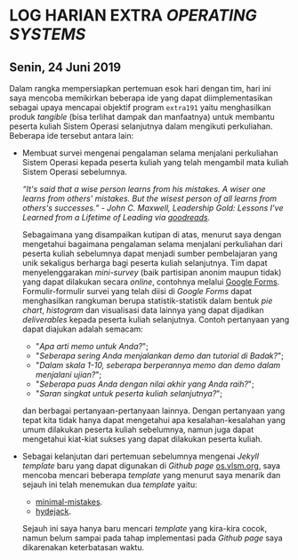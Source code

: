 # LOG HARIAN EXTRA *OPERATING SYSTEMS*
## Senin, 24 Juni 2019

Dalam rangka mempersiapkan pertemuan esok hari dengan tim, hari ini saya mencoba memikirkan beberapa ide yang dapat diimplementasikan sebagai upaya mencapai objektif program `extra191` yaitu menghasilkan produk *tangible* (bisa terlihat dampak dan manfaatnya) untuk membantu peserta kuliah Sistem Operasi selanjutnya dalam mengikuti perkuliahan. Beberapa ide tersebut antara lain:
- Membuat survei mengenai pengalaman selama menjalani perkuliahan Sistem Operasi kepada peserta kuliah yang telah mengambil mata kuliah Sistem Operasi sebelumnya.  

	*“It's said that a wise person learns from his mistakes. A wiser one learns from others' mistakes. But the wisest person of all learns from others's successes.” - John C. Maxwell, Leadership Gold: Lessons I've Learned from a Lifetime of Leading via [goodreads](https://www.goodreads.com/quotes/729967).*  

	Sebagaimana yang disampaikan kutipan di atas, menurut saya dengan mengetahui bagaimana pengalaman selama menjalani perkuliahan dari peserta kuliah sebelumnya dapat menjadi sumber pembelajaran yang unik sekaligus berharga bagi peserta kuliah selanjutnya. Tim dapat menyelenggarakan *mini-survey* (baik partisipan anonim maupun tidak) yang dapat dilakukan secara *online*, contohnya melalui [Google Forms](https://docs.google.com/forms). Formulir-formulir survei yang telah diisi di *Google Forms* dapat menghasilkan rangkuman berupa statistik-statistik dalam bentuk *pie chart*, *histogram* dan visualisasi data lainnya yang dapat dijadikan *deliverables* kepada peserta kuliah selanjutnya. Contoh pertanyaan yang dapat diajukan adalah semacam:
	+ "*Apa arti memo untuk Anda?*";
	+ "*Seberapa sering Anda menjalankan demo dan tutorial di Badak?*";
	+ "*Dalam skala 1-10, seberapa berperannya memo dan demo dalam menjalani ujian?*";
	+ "*Seberapa puas Anda dengan nilai akhir yang Anda raih?*";
	+ "*Saran singkat untuk peserta kuliah selanjutnya?*";  

	dan berbagai pertanyaan-pertanyaan lainnya. Dengan pertanyaan yang tepat kita tidak hanya dapat mengetahui apa kesalahan-kesalahan yang umum dilakukan peserta kuliah sebelumnya, namun juga dapat mengetahui kiat-kiat sukses yang dapat dilakukan peserta kuliah.
- Sebagai kelanjutan dari pertemuan sebelumnya mengenai *Jekyll template* baru yang dapat digunakan di *Github page* [os.vlsm.org](os.vlsm.org), saya mencoba mencari beberapa *template* yang menurut saya menarik dan sejauh ini telah menemukan dua *template* yaitu:
	+ [minimal-mistakes](https://github.com/mmistakes/minimal-mistakes).
	+ [hydejack](https://github.com/qwtel/hydejack).  

	Sejauh ini saya hanya baru mencari *template* yang kira-kira cocok, namun belum sampai pada tahap implementasi pada *Github page* saya dikarenakan keterbatasan waktu.  

 


